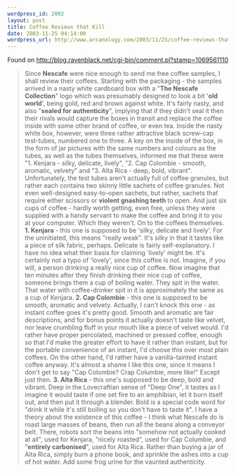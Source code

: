 ```yaml
--- 
wordpress_id: 2002
layout: post
title: Coffee Reviews that Kill
date: 2003-11-25 04:14:00
wordpress_url: http://www.arcanology.com/2003/11/25/coffee-reviews-that-kill/
---
```

Found on <a href="http://blog.ravenblack.net/cgi-bin/comment.pl?stamp=1069561110">http://blog.ravenblack.net/cgi-bin/comment.pl?stamp=1069561110</a> <blockquote>
                                                                                                                                                          Since <b>Nescafe</b> were nice enough to send me free coffee samples, I shall review their coffees. Starting with the packaging - the samples arrived in a nasty white cardboard box with a "<b>The Nescafe Collection</b>" logo which was presumably designed to look a bit &apos;<b>old world</b>&apos;, being gold, red and brown against white. It&apos;s fairly nasty, and also "<b>sealed for authenticity</b>", implying that if they didn&apos;t seal it then their rivals would capture the boxes in transit and replace the coffee inside with some other brand of coffee, or even tea. Inside the nasty white box, however, were three rather attractive black screw-cap test-tubes, numbered one to three. A key on the inside of the box, in the form of jar pictures with the same numbers and colours as the tubes, as well as the tubes themselves, informed me that these were "1. Kenjara - silky, delicate, lively", "2. Cap Colombie - smooth, aromatic, velvety" and "3. Alta Rica - deep, bold, vibrant". Unfortunately, the test tubes aren&apos;t actually full of coffee granules, but rather each contains two skinny little sachets of coffee granules. Not even well-designed easy-to-open sachets, but rather, sachets that require either scissors or <b>violent gnashing teeth</b> to open. And just six cups of coffee - hardly worth getting, even free, unless they were supplied with a handy servant to make the coffee and bring it to you at your computer. Which they weren&apos;t. On to the coffees themselves. <b>1. Kenjara</b> - this one is supposed to be &apos;silky, delicate and lively&apos;. For the uninitiated, this means "really weak". It&apos;s silky in that it tastes like a piece of silk fabric, perhaps. Delicate is fairly self-explanatory. I have no idea what their basis for claiming &apos;lively&apos; might be. It&apos;s certainly not a typo of &apos;lovely&apos;, since this coffee is not. Imagine, if you will, a person drinking a really nice cup of coffee. Now imagine that ten minutes after they finish drinking their nice cup of coffee, someone brings them a cup of boiling water. They spit in the water. That water with coffee-drinker spit in it is approximately the same as a cup of Kenjara. <b>2. Cap Colombie</b> - this one is supposed to be smooth, aromatic and velvety. Actually, I can&apos;t knock this one - as instant coffee goes it&apos;s pretty good. Smooth and aromatic are fair descriptions, and for bonus points it actually doesn&apos;t taste like velvet, nor leave crumbling fluff in your mouth like a piece of velvet would. I&apos;d rather have proper percolated, machined or pressed coffee, enough so that I&apos;d make the greater effort to have it rather than instant, but for the portable convenience of an instant, I&apos;d choose this over most plain coffees. On the other hand, I&apos;d rather have a vanilla-tainted instant coffee anyway. It&apos;s almost a shame I like this one, since it means I don&apos;t get to say "Cap Colombie? Crap Columbie, more like!" Except just then. <b>3. Alta Rica</b> - this one&apos;s supposed to be deep, bold and vibrant. Deep in the Lovecraftian sense of "Deep One", it tastes as I imagine it would taste if one set fire to an amphibian, let it burn itself out, and then put it through a blender. Bold is a special code word for "drink it while it&apos;s still boiling so you don&apos;t have to taste it". I have a theory about the existence of this coffee - I think what Nescafe do is roast large masses of beans, then run all the beans along a conveyor belt. There, robots sort the beans into "somehow not actually cooked at all", used for Kenjara, "nicely roasted", used for Cap Columbie, and "<b>entirely carbonised</b>", used for Alta Rica. Rather than buying a jar of Alta Rica, simply burn a phone book, and sprinkle the ashes into a cup of hot water. Add some frog urine for the vaunted authenticity.
                                                                                                                                                        </blockquote>